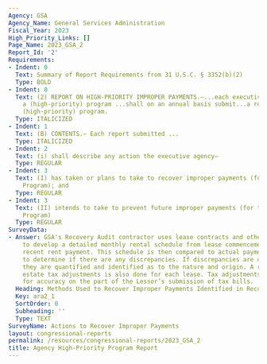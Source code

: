 ```yaml
---
Agency: GSA
Agency_Name: General Services Administration
Fiscal_Year: 2023
High_Priority_Links: []
Page_Name: 2023_GSA_2
Report_Id: '2'
Requirements:
- Indent: 0
  Text: Summary of Report Requirements from 31 U.S.C. § 3352(b)(2)
  Type: BOLD
- Indent: 0
  Text: (2) REPORT ON HIGH-PRIORITY IMPROPER PAYMENTS.—...each executive agency with
    a (high-priority) program ...shall on an annual basis submit...a report on that
    (high-priority) program.
  Type: ITALICIZED
- Indent: 1
  Text: (B) CONTENTS.— Each report submitted ...
  Type: ITALICIZED
- Indent: 2
  Text: (i) shall describe any action the executive agency—
  Type: REGULAR
- Indent: 3
  Text: (I) has taken or plans to take to recover improper payments (for the High-Priority
    Program); and
  Type: REGULAR
- Indent: 3
  Text: (II) intends to take to prevent future improper payments (for the High-Priority
    Program)
  Type: REGULAR
SurveyData:
- Answer: GSA's Recovery Audit contractor uses lease contracts and other lease documents
    to develop a detailed monthly rental schedule from lease commencement to most
    recent rent payment. This schedule is then compared to actual payments by month
    to determine if there are any discrepancies. If discrepancies are discovered,
    they are quantified and identified as to the nature and origin. A review of real
    estate tax adjustments is also done for each lease. Tax adjustments are reviewed
    for accuracy on the part of the Lessor’s submission of tax bills.
  Heading: Methods Used to Recover Improper Payments Identified in Recovery Audits
  Key: ara2_1
  SortOrder: 0
  Subheading: ''
  Type: TEXT
SurveyName: Actions to Recover Improper Payments
layout: congressional-reports
permalink: /resources/congressional-reports/2023_GSA_2
title: Agency High-Priority Program Report
---
```

